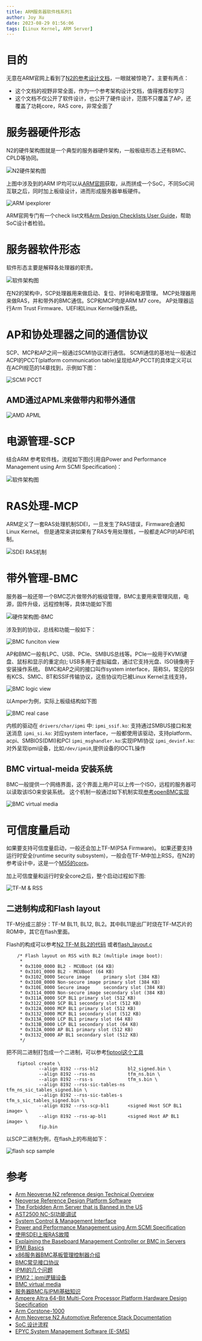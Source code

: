 ```yaml
---
title: ARM服务器软件栈系列1
author: Joy Xu
date: 2023-08-29 01:56:06
tags: [Linux Kernel, ARM Server]
---
```


# 目的

无意在ARM官网上看到了[N2的参考设计文档](https://developer.arm.com/documentation/102337/0000/Software-stack/About-the-software?lang=en)，一眼就被惊艳了。主要有两点：

* 这个文档的视野非常全面，作为一个参考架构设计文档，值得推荐和学习
* 这个文档不仅公开了软件设计，也公开了硬件设计，范围不只覆盖了AP，还覆盖了功耗core，RAS core，非常全面了

# 服务器硬件形态

N2的硬件架构图就是一个典型的服务器硬件架构，一般板级形态上还有BMC、CPLD等协同。

![N2硬件架构图](/images/arm_server_hardware_topo.png)

上图中涉及到的ARM IP均可以从[ARM官网](https://developer.arm.com/developer/ip-products/)获取，从而拼成一个SoC，不同SoC间互联之后，同时加上板级设计，进而形成服务器单板硬件。

![ARM ipexplorer](/images/arm_server_ip_explorer.png)

ARM官网专门有一个check list文档[Arm Design Checklists User Guide](https://developer.arm.com/documentation/110244/0100/Arm-Design-Checklists)，帮助SoC设计者检验。

# 服务器软件形态

软件形态主要是解释各处理器的职责。

![软件架构图](/images/arm_server_software_stack.png)

在N2的架构中，SCP处理器用来做启动、复位、时钟和电源管理。
MCP处理器用来做RAS，并和带外的BMC通信。SCP和MCP均是ARM M7 core。
AP处理器运行Arm Trust Firmware、UEFI和Linux Kernel操作系统。

# AP和协处理器之间的通信协议

SCP、MCP和AP之间一般通过SCMI协议进行通信。
SCMI通信的基地址一般通过ACPI的PCCT(platform communication table)呈现给AP,PCCT的具体定义可以在ACPI规范的14章找到，示例如下图：

![SCMI PCCT](/images/arm_server_scmi.png)

## AMD通过APML来做带内和带外通信

![AMD APML](/images/amd-epyc-sms-diagram.avif)

# 电源管理-SCP

结合ARM 参考软件栈，流程如下图(引用自Power and Performance Management using Arm SCMI Specification)：

![软件架构图](/images/arm_server_scmi_software_stack.png)

# RAS处理-MCP

ARM定义了一套RAS处理机制SDEI，一旦发生了RAS错误，Firmware会通知Linux Kernel。
但是通常来讲如果有了RAS专用处理核，一般都走ACPI的APEI机制。

![SDEI RAS机制](/images/arm_server_ras_sdei.png)

# 带外管理-BMC

服务器一般还带一个BMC芯片做带外的板级管理，BMC主要用来管理风扇，电源，固件升级，远程控制等，具体功能如下图

![硬件架构图-BMC](/images/arm_server_bmc.jpg)

涉及到的协议，总线和功能一般如下：

![BMC funciton view](/images/arm_server_bmc3.png)

AP和BMC一般有LPC、USB、PCIe、SMBUS总线等。PCIe一般用于KVM(键盘、鼠标和显示的重定向);
USB多用于虚拟磁盘，通过它支持光盘、ISO镜像用于安装操作系统。
BMC和AP之间的接口叫作system interface，简称SI，常见的SI有KCS、SMIC、BT和SSIF传输协议，这些协议均已被Linux Kernel主线支持，

![BMC logic view](/images/arm_server_bmc2.jpg)

以Amper为例，实际上板级结构如下图

![BMC real case](/images/arm_server_hardware_topo2.png)

内核的驱动在 `drivers/char/ipmi` 中:
`ipmi_ssif.ko`: 支持通过SMBUS接口和发送消息
`ipmi_si.ko`: 对应system interface，一般都使用该驱动，支持platform、acpi、SMBIOS(DMI)和PCI
`ipmi_msghandler.ko`:实现IPMI协议
`ipmi_devinf.ko`: 对外呈现ipmi设备，比如`/dev/ipmi0`,提供设备的IOCTL操作

## BMC virtual-meida 安装系统

BMC一般提供一个网络界面，这个界面上用户可以上传一个ISO，远程的服务器可以读取该ISO来安装系统。
这个机制一般通过如下机制实现[参考openBMC实现](https://github.com/openbmc/docs/blob/master/designs/virtual-media.md)

![BMC virtual media](/images/arm_server_bmc_virtual_media.png)

# 可信度量启动

如果要支持可信度量启动，一般还会加上TF-M(PSA Firmware)。
如果还要支持运行时安全(runtime security subsystem)，一般会在TF-M中加上RSS，在N2的参考设计中，这是一个[M55的core](https://neoverse-reference-design.docs.arm.com/en/latest/platforms/rdfremont/docs/rss.html)。

加上可信度量和运行时安全core之后，整个启动过程如下图:

![TF-M & RSS](/images/arm_server_tfm_rss.png)

## 二进制构成和Flash layout

TF-M分成三部分：TF-M BL11, BL12, BL2。其中BL11是出厂时烧在TF-M芯片的ROM中，其它在flash里面。

Flash的构成可以参考[N2 TF-M BL2的代码](https://gitlab.arm.com/infra-solutions/reference-design/platsw/trusted-firmware-m/-/blob/refinfra-fremont/platform/ext/target/arm/rss/rdfremont/bl2/flash_map_bl2.c)
或者[flash_layout.c](https://gitlab.arm.com/infra-solutions/reference-design/platsw/trusted-firmware-m/-/blob/refinfra-fremont/platform/ext/target/arm/rss/rdfremont/flash_layout.h#L24)

		/* Flash layout on RSS with BL2 (multiple image boot):
		 *
		 * 0x3100_0000 BL2 - MCUBoot (64 KB)
		 * 0x3101_0000 BL2 - MCUBoot (64 KB)
		 * 0x3102_0000 Secure image     primary slot (384 KB)
		 * 0x3108_0000 Non-secure image primary slot (384 KB)
		 * 0x310E_0000 Secure image     secondary slot (384 KB)
		 * 0x3114_0000 Non-secure image secondary slot (384 KB)
		 * 0x311A_0000 SCP BL1 primary slot (512 KB)
		 * 0x3122_0000 SCP BL1 secondary slot (512 KB)
		 * 0x312A_0000 MCP BL1 primary slot (512 KB)
		 * 0x3132_0000 MCP BL1 secondary slot (512 KB)
		 * 0x313A_0000 LCP BL1 primary slot (64 KB)
		 * 0x313B_0000 LCP BL1 secondary slot (64 KB)
		 * 0x312A_0000 AP BL1 primary slot (512 KB)
		 * 0x3132_0000 AP BL1 secondary slot (512 KB)
		 */


把不同二进制打包成一个二进制，可以参考[fiptool这个工具](https://gitlab.arm.com/infra-solutions/reference-design/platsw/trusted-firmware-m/-/blob/refinfra-fremont/docs/platform/arm/rss/readme.rst)

		fiptool create \
				--align 8192 --rss-bl2           bl2_signed.bin \
				--align 8192 --rss-ns            tfm_ns.bin \
				--align 8192 --rss-s             tfm_s.bin \
				--align 8192 --rss-sic-tables-ns tfm_ns_sic_tables_signed.bin \
				--align 8192 --rss-sic-tables-s  tfm_s_sic_tables_signed.bin \
				--align 8192 --rss-scp-bl1       <signed Host SCP BL1 image> \
				--align 8192 --rss-ap-bl1        <signed Host AP BL1 image> \
				fip.bin


以SCP二进制为例，在flash上的布局如下：

![flash scp sample](/images/arm_server_flash_scp.png)

# 参考

* [Arm Neoverse N2 reference design Technical Overview](https://developer.arm.com/documentation/102337/0000/Software-stack/About-the-software?lang=en)
* [Neoverse Reference Design Platform Software](https://neoverse-reference-design.docs.arm.com/en/latest/readme.html)
* [The Forbidden Arm Server that is Banned in the US](https://www.servethehome.com/the-forbidden-arm-server-that-is-banned-in-the-us/6/)
* [AST2500 NC-SI功能调试](https://blog.csdn.net/zhaoxinfan/article/details/82890449)
* [System Control & Management Interface](https://static.linaro.org/connect/lvc20/presentations/LVC20-119-0.pdf)
* [Power and Performance Management using Arm SCMI Specification](https://developer.arm.com/documentation/102886/001?lang=en)
* [使用SDEI上报RAS故障](https://blog.csdn.net/jingr1/article/details/126216896?spm=1001.2014.3001.5501)
* [Explaining the Baseboard Management Controller or BMC in Servers](https://www.servethehome.com/explaining-the-baseboard-management-controller-or-bmc-in-servers/)
* [IPMI Basics](https://www.thomas-krenn.com/en/wiki/IPMI_Basics)
* [x86服务器BMC基板管理控制器介绍](https://www.cnblogs.com/zhangxinglong/p/13292092.html)
* [BMC常见接口协议](https://www.ctyun.cn/developer/article/445761300189253)
* [IPMI的几个问题](https://www.cnblogs.com/klb561/p/9070001.html)
* [IPMI2：ipmi逻辑设备](https://blog.csdn.net/qq_34160841/article/details/121728388)
* [BMC virtual media](https://github.com/openbmc/docs/blob/master/designs/virtual-media.md)
* [服务器BMC与IPMI基础知识](https://blog.csdn.net/star871016/article/details/112257689)
* [Ampere Altra 64-Bit Multi-Core Processor Platform Hardware Design Specification](https://connect-admin.amperecomputing.com/api/secure-file-download/download-regular/?file=Altra_Platform_HW_Design_Specification_v1_12_20230110_7fec8e8c20.pdf&type=technical-document&doc_id=437)
* [Arm Corstone-1000](https://corstone1000.docs.arm.com/en/latest/software-architecture.html)
* [Arm Neoverse N2 Automotive Reference Stack Documentation](https://rd-n2-automotive.docs.arm.com/en/v1.0/design/boot_process.html)
* [SoC 设计流程](https://blog.csdn.net/ygyglg/article/details/131159942)
* [EPYC System Management Software (E-SMS)](https://www.amd.com/en/developer/e-sms.html)
